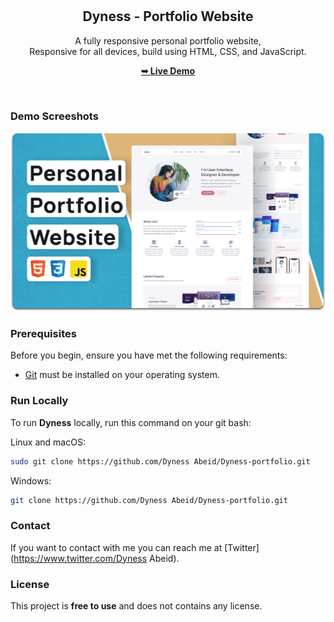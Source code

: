 <div align="center">
  
  
  <br />
  <br />

  <h2 align="center">Dyness - Portfolio Website</h2>

A fully responsive personal portfolio website, <br />Responsive for all devices, build using HTML, CSS, and JavaScript.

<a href="https://Dyness Abeid.github.io/Dyness-portfolio/"><strong>➥ Live Demo</strong></a>

</div>

<br />

### Demo Screeshots

![Dyness Desktop Demo](./readme-images/desktop.png "Desktop Demo")

### Prerequisites

Before you begin, ensure you have met the following requirements:

- [Git](https://git-scm.com/downloads "Download Git") must be installed on your operating system.

### Run Locally

To run **Dyness** locally, run this command on your git bash:

Linux and macOS:

```bash
sudo git clone https://github.com/Dyness Abeid/Dyness-portfolio.git
```

Windows:

```bash
git clone https://github.com/Dyness Abeid/Dyness-portfolio.git
```

### Contact

If you want to contact with me you can reach me at [Twitter](https://www.twitter.com/Dyness Abeid).

### License

This project is **free to use** and does not contains any license.
